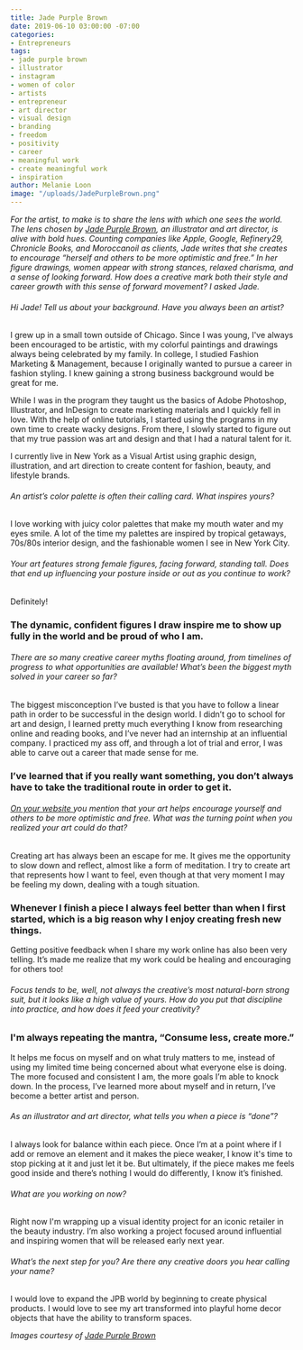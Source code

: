```yaml
---
title: Jade Purple Brown
date: 2019-06-10 03:00:00 -07:00
categories:
- Entrepreneurs
tags:
- jade purple brown
- illustrator
- instagram
- women of color
- artists
- entrepreneur
- art director
- visual design
- branding
- freedom
- positivity
- career
- meaningful work
- create meaningful work
- inspiration
author: Melanie Loon
image: "/uploads/JadePurpleBrown.png"
---
```


_For the artist, to make is to share the lens with which one sees the world. The lens chosen by [Jade Purple Brown](http://www.jadepurplebrown.com/), an illustrator and art director, is alive with bold hues. Counting companies like Apple, Google, Refinery29, Chronicle Books, and Moroccanoil as clients, Jade writes that she creates to encourage “herself and others to be more optimistic and free.” In her figure drawings, women appear with strong stances, relaxed charisma, and a sense of looking forward. How does a creative mark both their style and career growth with this sense of forward movement? I asked Jade._

###### Hi Jade! Tell us about your background. Have you always been an artist?
 
I grew up in a small town outside of Chicago. Since I was young, I've always been encouraged to be artistic, with my colorful paintings and drawings always being celebrated by my family. In college, I studied Fashion Marketing & Management, because I originally wanted to pursue a career in fashion styling. I knew gaining a strong business background would be great for me. 
 
While I was in the program they taught us the basics of Adobe Photoshop, Illustrator, and InDesign to create marketing materials and I quickly fell in love. With the help of online tutorials, I started using the programs in my own time to create wacky designs. From there, I slowly started to figure out that my true passion was art and design and that I had a natural talent for it.
 
I currently live in New York as a Visual Artist using graphic design, illustration, and art direction to create content for fashion, beauty, and lifestyle brands.
 
###### An artist’s color palette is often their calling card. What inspires yours?
 
I love working with juicy color palettes that make my mouth water and my eyes smile. A lot of the time my palettes are inspired by tropical getaways, 70s/80s interior design, and the fashionable women I see in New York City.
 
###### Your art features strong female figures, facing forward, standing tall. Does that end up influencing your posture inside or out as you continue to work?
 
Definitely! 

### The dynamic, confident figures I draw inspire me to show up fully in the world and be proud of who I am.
 
###### There are so many creative career myths floating around, from  timelines of progress to what opportunities are available! What’s been the biggest myth solved in your career so far?
 
The biggest misconception I’ve busted is that you have to follow a linear path in order to be successful in the design world. I didn’t go to school for art and design, I learned pretty much everything I know from researching online and reading books, and I’ve never had an internship at an influential company. I practiced my ass off, and through a lot of trial and error, I was able to carve out a career that made sense for me. 

### I’ve learned that if you really want something, you don’t always have to take the traditional route in order to get it. 
 
###### [On your website ](http://www.jadepurplebrown.com/)you mention that your art helps encourage yourself and others to be more optimistic and free. What was the turning point when you realized your art could do that?
 
Creating art has always been an escape for me. It gives me the opportunity to slow down and reflect, almost like a form of meditation. I try to create art that represents how I want to feel, even though at that very moment I may be feeling my down, dealing with a tough situation. 

### Whenever I finish a piece I always feel better than when I first started, which is a big reason why I enjoy creating fresh new things. 

Getting positive feedback when I share my work online has also been very telling. It’s made me realize that my work could be healing and encouraging for others too!
 
###### Focus tends to be, well, not always the creative’s most natural-born strong suit, but it looks like a high value of yours. How do you put that discipline into practice, and how does it feed your creativity?
 
### I'm always repeating the mantra, “Consume less, create more.” 

It helps me focus on myself and on what truly matters to me, instead of using my limited time being concerned about what everyone else is doing. The more focused and consistent I am, the more goals I’m able to knock down. In the process, I’ve learned more about myself and in return, I’ve become a better artist and person. 
 
###### As an illustrator and art director, what tells you when a piece is “done”?
 
I always look for balance within each piece. Once I’m at a point where if I add or remove an element and it makes the piece weaker, I know it's time to stop picking at it and just let it be. But ultimately, if the piece makes me feels good inside and there’s nothing I would do differently, I know it’s finished.
 
###### What are you working on now?
 
Right now I'm wrapping up a visual identity project for an iconic retailer in the beauty industry. I’m also working a project focused around influential and inspiring women that will be released early next year. 
 
###### What’s the next step for you? Are there any creative doors you hear calling your name?
 
I would love to expand the JPB world by beginning to create physical products. I would love to see my art transformed into playful home decor objects that have the ability to transform spaces. 

_Images courtesy of [Jade Purple Brown](http://www.jadepurplebrown.com/)_